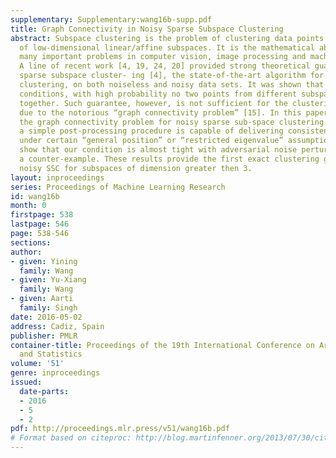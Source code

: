 ```yaml
---
supplementary: Supplementary:wang16b-supp.pdf
title: Graph Connectivity in Noisy Sparse Subspace Clustering
abstract: Subspace clustering is the problem of clustering data points into a union
  of low-dimensional linear/affine subspaces. It is the mathematical abstraction of
  many important problems in computer vision, image processing and machine learning.
  A line of recent work [4, 19, 24, 20] provided strong theoretical guarantee for
  sparse subspace cluster- ing [4], the state-of-the-art algorithm for sub- space
  clustering, on both noiseless and noisy data sets. It was shown that under mild
  conditions, with high probability no two points from different subspaces are clustered
  together. Such guarantee, however, is not sufficient for the clustering to be correct,
  due to the notorious “graph connectivity problem” [15]. In this paper, we investigate
  the graph connectivity problem for noisy sparse sub-space clustering and show that
  a simple post-processing procedure is capable of delivering consistent clustering
  under certain “general position” or “restricted eigenvalue” assumptions. We also
  show that our condition is almost tight with adversarial noise perturbation by constructing
  a counter-example. These results provide the first exact clustering guarantee of
  noisy SSC for subspaces of dimension greater then 3.
layout: inproceedings
series: Proceedings of Machine Learning Research
id: wang16b
month: 0
firstpage: 538
lastpage: 546
page: 538-546
sections: 
author:
- given: Yining
  family: Wang
- given: Yu-Xiang
  family: Wang
- given: Aarti
  family: Singh
date: 2016-05-02
address: Cadiz, Spain
publisher: PMLR
container-title: Proceedings of the 19th International Conference on Artificial Intelligence
  and Statistics
volume: '51'
genre: inproceedings
issued:
  date-parts:
  - 2016
  - 5
  - 2
pdf: http://proceedings.mlr.press/v51/wang16b.pdf
# Format based on citeproc: http://blog.martinfenner.org/2013/07/30/citeproc-yaml-for-bibliographies/
---
```

